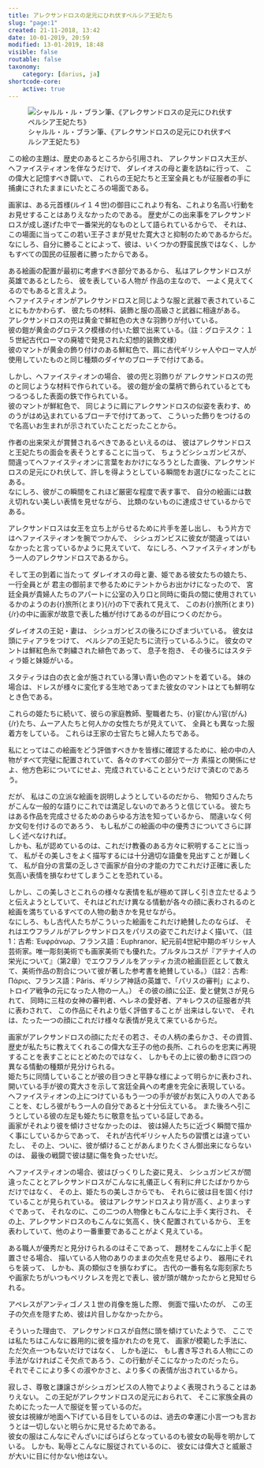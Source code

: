 ```yaml
---
title: アレクサンドロスの足元にひれ伏すペルシア王妃たち
slug: "page:1"
created: 21-11-2018, 13:42
date: 10-01-2019, 20:59
modified: 13-01-2019, 18:48
visible: false
routable: false
taxonomy:
    category: [darius, ja]
shortcode-core:
    active: true
---
```

<figure><picture>
<source
sizes="(max-width: 767px) 98vw, (min-width: 959px) 50vw, 86vw"
srcset="
/user/sites/docs/pages/01.home/02.versailles/01.palais/02.darius/01.felibien/darius-280.webp 280w,
/user/sites/docs/pages/01.home/02.versailles/01.palais/02.darius/01.felibien/darius-380.webp 380w,
/user/sites/docs/pages/01.home/02.versailles/01.palais/02.darius/01.felibien/darius-480.webp 480w,
/user/sites/docs/pages/01.home/02.versailles/01.palais/02.darius/01.felibien/darius-640.webp 640w,
/user/sites/docs/pages/01.home/02.versailles/01.palais/02.darius/01.felibien/darius-840.webp 840w,
/user/sites/docs/pages/01.home/02.versailles/01.palais/02.darius/01.felibien/darius-1280.webp 1280w,
/user/sites/docs/pages/01.home/02.versailles/01.palais/02.darius/01.felibien/darius-1600.webp 1600w,
/user/sites/docs/pages/01.home/02.versailles/01.palais/02.darius/01.felibien/darius-1920.webp 1920w"
type="image/webp" />
<img
src="/user/sites/docs/pages/01.home/02.versailles/01.palais/02.darius/01.felibien/darius-840.jpg" title="シャルル・ル・ブラン筆、《アレクサンドロスの足元にひれ伏すペルシア王妃たち》" alt="シャルル・ル・ブラン筆、《アレクサンドロスの足元にひれ伏すペルシア王妃たち》" class="class-80-img"
sizes="(max-width: 767px) 98vw, (min-width: 959px) 50vw, 86vw"
srcset="
/user/sites/docs/pages/01.home/02.versailles/01.palais/02.darius/01.felibien/darius-280.jpg 280w,
/user/sites/docs/pages/01.home/02.versailles/01.palais/02.darius/01.felibien/darius-380.jpg 380w,
/user/sites/docs/pages/01.home/02.versailles/01.palais/02.darius/01.felibien/darius-480.jpg 480w,
/user/sites/docs/pages/01.home/02.versailles/01.palais/02.darius/01.felibien/darius-640.jpg 640w,
/user/sites/docs/pages/01.home/02.versailles/01.palais/02.darius/01.felibien/darius-840.jpg 840w,
/user/sites/docs/pages/01.home/02.versailles/01.palais/02.darius/01.felibien/darius-1280.jpg 1280w,
/user/sites/docs/pages/01.home/02.versailles/01.palais/02.darius/01.felibien/darius-1600.jpg 1600w,
/user/sites/docs/pages/01.home/02.versailles/01.palais/02.darius/01.felibien/darius-1920.jpg 1920w" id="zephyr_et_flore">
</picture><figcaption>シャルル・ル・ブラン筆、《アレクサンドロスの足元にひれ伏すペルシア王妃たち》</figcaption></figure>

この絵の主題は、歴史のあるところから引用され、
アレクサンドロス大王が、ヘファイスティオンを伴なうだけで、
ダレイオスの母と妻を訪ねに行って、
この偉大と記憶すべき闘いで、
これらの王妃たちと王室全員ともが征服者の手に捕虜にされたままにいたところの場面である。

画家は、ある元首様(ルイ１４世)の御目にこれより有名、これより名高い行動をお見せすることはありえなかったのである。
歴史がこの出来事をアレクサンドロスが成し遂げた中で一番栄光的なものとして語られているからで、
それは、この場面に当ってこの若い王子さまが見せた寛大さと抑制のためであるからだ。
なにしろ、自分に勝ることによって、彼は、いくつかの野蛮民族ではなく、しかもすべての国民の征服者に勝ったからである。

ある絵画の配置が最初に考慮すべき部分であるから、
私はアレクサンドロスが英雄であるとしたら、
彼を表している人物が
作品の主なので、
一よく見えてくるのでもあると言えよう。  
ヘファイスティオンがアレクサンドロスと同じような服と武器で表されていることにもかかわらず、
彼たちの材料、装飾と服の高級さと武器に相違がある。  
アレクサンドロスの兜は黄金で鮮紅色の大きな羽飾りが付いている。  
彼の鎧が黄金のグロテスク模様の付いた銀で出来ている。（註：グロテスク：１５世紀古代ローマの廃墟で発見された幻想的装飾文様）  
彼のマントが黄金の飾り付けのある鮮紅色で、肩に古代ギリシャ人やローマ人が使用していたものと同じ種類のダイヤのブローチで付けてある。

しかし、ヘファイスティオンの場合、
彼の兜と羽飾りが
アレクサンドロスの兜のと同じような材料で作られている。
彼の鎧が金の葉柄で飾られているとてもつるつるした表面の鉄で作られている。  
彼のマントが鮮紅色で、
同じように肩にアレクサンドロスの似姿を表わす、めのうがはめ込まれているブローチで付けてあって、
こういった飾りをつけるので名高いお生まれが示されていたことだったことから。

作者の出来栄えが賞賛されるべきであるといえるのは、
彼はアレクサンドロスと王妃たちの面会を表そうとすることに当って、
ちょうどシシュガンビスが、間違ってヘファイスティオンに言葉をおかけになろうとした直後、アレクサンドロスの足元にひれ伏して、許しを得ようとしている瞬間をお選びになったことにある。  
なにしろ、彼がこの瞬間をこれほど厳密な程度で表す事で、
自分の絵画には数え切れない美しい表情を見せながら、
比類のないものに達成させているからである。

アレクサンドロスは女王を立ち上がらせるために片手を差し出し、 
もう片方ではヘファイスティオンを腕でつかんで、
シシュガンビスに彼女が間違ってはいなかったと言っているかように見えていて、
なにしろ、ヘファイスティオンがもう一人のアレクサンドロスであるから。

そして王の到着に当たって
ダレイオスの母と妻、姫である彼女たちの娘たち、一行全員とが
君主の御前まで参るためにテントからお出かけになったので、
宮廷全員が貴婦人たちのアパートに公室の入り口と同時に衛兵の間に使用されているかのようのお{r}旅所(とまり){/r}の下で表れて見えて、
このお{r}旅所(とまり){/r}の中に画家が故意で表した楯が付けてあるのが目につくのだから。

ダレイオスの王妃・妻は、
シシュガンビスの後ろにひざまづいている。 
彼女は頭にティアラをつけて、
ペルシアの王妃たちに流行っているふうに。
彼女のマントは鮮紅色糸で刺繍された緋色であって、
息子を抱き、
その後ろにはスタティラ姫と妹姫がいる。

スタティラは白の衣と金が施されている薄い青い色のマントを着ている。 
妹の場合は、ドレスが様々に変化する生地であってまた彼女のマントはとても鮮明なとき色である。

これらの姫たちに続いて、彼らの家庭教師、聖職者たち、{r}宦(かん)官(がん){/r}たち、ムーア人たちと何人かの女性たちが見えていて、
全員とも異なった服着方をしている。
これらは王家の士官たちと婦人たちである。

私にとってはこの絵画をどう評価すべきかを皆様に確認するために、絵の中の人物がすべて完璧に配置されていて、各々のすべての部分で一方
素描との関係にせよ、他方色彩についてにせよ、完成されていることというだけで済むのであろう。

だが、
私はこの立派な絵画を説明しようとしているのだから、 
物知りさんたちがこんな一般的な語りにこれでは満足しないのであろうと信じている。
彼たちはある作品を完成させるためのあらゆる方法を知っているから、
間違いなく何か文句を付けるのであろう、
もし私がこの絵画の中の優秀さについてさらに詳しく述べなければ。  
しかも、私が認めているのは、これだけ教養のある方々に釈明することに当って、
私がその美しさをよく描写するには十分適切な語彙を見出すことが難しくて、
私が自分の言葉の乏しさで画家が自分の才能の力でこれだけ正確に表した気高い表情を損なわせてしまうことを恐れている。

しかし、この美しさとこれらの様々な表情を私が極めて詳しく引き立たせるようと伝えようとしていて、それはどれだけ異なる情動が各々の顔に表わされるのと絵画を満ちているすべての人物の動きかを見せながら。  
なにしろ、もし古代人たちがこういった絵画をこれだけ絶賛したのならば、
それはエウフラノルがアレクサンドロスをパリスの姿でこれだけよく描いて、（註1：古希: Ἐυφράνωρ、フランス語：Euphranor、紀元前4世紀中期のギリシャ人芸術家。唯一彫刻美術でも画家美術でも優れた。プルタルコスが『アテナイ人の栄光について』（第2章）でエウフラノルをアッティカ流の絵画巨匠として数えて、美術作品の割合について彼が著した参考書を絶賛している。）（註2：古希: Πάρις、フランス語：Pâris、ギリシア神話の英雄で、「パリスの審判」により、トロイア戦争の元になった人物の一人。）
その彼の顔に公正、愛と健気さが見られて、
同時に三柱の女神の審判者、ヘレネの愛好者、アキレウスの征服者が共に表わされて、
この作品にそれより低く評価することが 出来はしないで、
それは、たった一つの顔にこれだけ様々な表情が見えて来ているからだ。

画家がアレクサンドロスの顔にただその若さ、その人柄の柔らかさ、その資質、歴史が私たちに教えてくれるこの偉大な王子の他の長所、これらのを忠実に再現することを表すことにとどめたのではなく、
しかもその上に彼の動きに四つの異なる情動の種類が見分けられる。  
姫たちに同情していることが彼の目つきと平静な様によって明らかに表わされ、
開いている手が彼の寛大さを示して宮廷全員への考慮を完全に表現している。 
ヘファイスティオンの上につけているもう一つの手が彼がお気に入りの人であることを、むしろ彼がもう一人の自分であると十分伝えている。 
また後ろへ引こうとしている彼の左足も姫たちに敬意を払っている証しである。  
画家がそれより彼を傾けさせなかったのは、
彼は婦人たちに近づく瞬間で描かく事にしているからであって、
それが古代ギリシャ人たちの習慣とは違っていたし、
その上、ついに、彼が傾けることがあんまりたくさん御出来にならないのは、
最後の戦闘で彼は腿に傷を負ったせいだ。

ヘファイスティオンの場合、彼はびっくりした姿に見え、
シシュガンビスが間違ったこととアレクサンドロスがこんなに礼儀正しく有利に弁じたばかりからだけではなく、
その上、姫たちの美しさからでも、
それらに彼は目を固く付けていることが見られている。
彼はアレクサンドロスより背が高く、よりまっすぐであって、
それなのに、この二つの人物像ともこんなに上手く実行され、
その上、アレクサンドロスのもこんなに気高く、快く配置されているから、
王を表わしていて、他のより一番重要であることがよく見えている。

ある職人が優秀だと見分けられるのはそこであって、
題材をこんなに上手く配置させる場合、
描いている人物のありのままの欠点を見せるより、
器用にそれらを装って、
しかも、真の類似さを損なわずに。
古代の一番有名な彫刻家たちや画家たちがいつもペリクレスを兜とで表し、彼が頭が醜かったからと見知せられる。

アペレスがアンティゴノス１世の肖像を施した際、
側面で描いたのが、
この王子の欠点を隠すため、彼は片目しかなかったから。

そういった理由で、
アレクサンドロスが自然に頭を傾けていたようで、
ここでは私たちはこんなに器用的に彼を描かれたのを見て、
画家が模範した手法に、
ただ欠点一つもないだけではなく、
しかも逆に、
もし書き写される人物にこの手法がなければこそ欠点であろう、この行動がそこになかったのだったら。  
それでそこにより多くの淑やかさと、より多くの表情が出されているから。

寂しさ、尊敬と謙譲さがシシュガンビスの人物でよりよく表現されうることはありえない。
この王妃がアレクサンドロスの足元におられて、
そこに家族全員のためにたった一人で服従を誓っているのだ。  
彼女は視線が地面へ下げている目をしているのは、過去の幸運に小言一つも言おうとは一切しないと明らかに見せるためである。  
彼女の服はこんなにぞんざいにばらばらとなっているのも彼女の恥辱を明かしている。
しかも、恥辱とこんなに服従されているのに、
彼女には偉大さと威厳さが大いに目に付かない他はない。